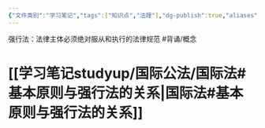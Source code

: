```yaml
---
{"文件类别":"学习笔记","tags":["知识点","法理"],"dg-publish":true,"aliases":["强制法","绝对法"],"permalink":"/学习笔记studyup/法理学/强行法/","dgPassFrontmatter":true,"created":"2024-09-24T11:58:10.149+08:00","updated":"2024-11-04T19:20:07.878+08:00"}
---
```


强行法：法律主体必须绝对服从和执行的法律规范 #背诵/概念 
# [[学习笔记studyup/国际公法/国际法#基本原则与强行法的关系\|国际法#基本原则与强行法的关系]]